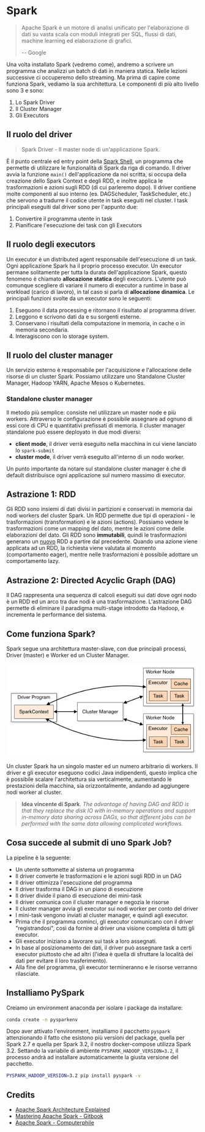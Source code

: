 # Spark

> Apache Spark è un motore di analisi unificato per l'elaborazione di dati su vasta scala con moduli integrati per SQL, flussi di dati, machine  learning ed elaborazione di grafici. 
>
> -- Google

Una volta installato Spark (vedremo come), andremo a scrivere un programma che analizzi un batch di dati in maniera statica. Nelle lezioni successive ci occuperemo dello streaming. Ma prima di capire come funziona Spark, vediamo la sua architettura. Le componenti di più alto livello sono 3 e sono: 

1. Lo Spark Driver
2. Il Cluster Manager
3. Gli Executors



## Il ruolo del driver

> Spark Driver - Il master node di un'applicazione Spark. 

È il punto centrale ed entry point della [Spark Shell](https://spark.apache.org/docs/latest/quick-start.html#interactive-analysis-with-the-spark-shell), un programma che permette di utilizzare le funzionalità di Spark da riga di comando.  Il driver avvia la funzione `main()` dell'applicazione da noi scritta, si occupa della creazione dello Spark Context e degli RDD, e inoltre applica le trasformazioni e azioni sugli RDD (di cui parleremo dopo). Il driver contiene molte componenti al suo interno (es. DAGScheduler, TaskScheduler, etc.) che servono a tradurre il codice utente in task eseguiti nel cluster. I task principali eseguiti dal driver sono per l'appunto due: 

1. Convertire il programma utente in task 
2. Pianificare l'esecuzione dei task con gli Executors



## Il ruolo degli executors

Un executor è un distributed agent responsabile dell'esecuzione di un task. Ogni applicazione Spark ha il proprio processo executor. Un executor permane solitamente per tutta la durata dell'applicazione Spark, questo fenomeno è chiamato **allocazione statica** degli executors. L'utente può comunque scegliere di variare il numero di executor a runtime in base al workload (carico di lavoro), in tal caso si parla di **allocazione dinamica**. Le principali funzioni svolte da un executor sono le seguenti: 

1. Eseguono il data processing e ritornano il risultato al programma driver. 
2. Leggono e scrivono dati da e su sorgenti esterne. 
3. Conservano i risultati della computazione in memoria, in cache o in memoria secondaria. 
4. Interagiscono con lo storage system. 



## Il ruolo del cluster manager

Un servizio esterno è responsabile per l'acquisizione e l'allocazione delle risorse di un cluster Spark. Possiamo utilizzare uno Standalone Cluster Manager, Hadoop YARN, Apache Mesos o Kubernetes. 



### Standalone cluster manager

Il metodo più semplice: consiste nel utilizzare un master node e più workers. Attraverso le configurazione è possibile assegnare ad ognuno di essi core di CPU e quantitativi prefissati di memoria. Il cluster manager standalone può essere deployato in due modi diversi: 

* **client mode**, il driver verrà eseguito nella macchina in cui viene lanciato lo `spark-submit`
* **cluster mode**, il driver verrà eseguito all'interno di un nodo worker. 

Un punto importante da notare sul standalone cluster manager è che di default distribuisce ogni applicazione sul numero massimo di executor.



## Astrazione 1: RDD

Gli RDD sono insiemi di dati divisi in partizioni e conservati in memoria dai nodi workers del cluster Spark. Un RDD permette due tipi di operazioni - le trasformazioni (transformation) e le azioni (actions). Possiamo vedere le trasformazioni come un mapping del dato, mentre le azioni come delle elaborazioni del dato. Gli RDD sono **immutabili**, quindi le trasformazioni generano un <u>nuovo</u> RDD a partire dal precedente. Quando una azione viene applicata ad un RDD, la richiesta viene valutata al momento (comportamento eager), mentre nelle trasformazioni è possibile adottare un comportamento lazy. 



## Astrazione 2: Directed Acyclic Graph (DAG)

Il DAG rappresenta una sequenza di calcoli eseguiti sui dati dove ogni nodo è un RDD ed un arco tra due nodi è una trasformazione. L'astrazione DAG permette di eliminare il paradigma multi-stage introdotto da Hadoop, e incrementa le performance del sistema. 



## Come funziona Spark?

Spark segue una architettura master-slave, con due principali processi, Driver (master) e Worker ed un Cluster Manager.  



![Spark cluster components](readme.assets/cluster-overview.png)



Un cluster Spark ha un singolo master ed un numero arbitrario di workers. Il driver e gli executor eseguono codici Java indipendenti, questo implica che è possibile scalare l'architettura sia verticalmente, aumentando le prestazioni della macchina, sia orizzontalmente, andando ad aggiungere nodi worker al cluster. 

> **Idea vincente di Spark**.
> *The advantage  of having DAG and RDD is that they replace the disk IO with in-memory  operations and support in-memory data sharing across DAGs, so that  different jobs can be performed with the same data allowing complicated  workflows.* 



## Cosa succede al submit di uno Spark Job?

La pipeline è la seguente: 

* Un utente sottomette al sistema un programma
* Il driver converte le trasformazioni e le azioni sugli RDD in un DAG
* Il driver ottimizza l'esecuzione del programma 
* Il driver trasforma il DAG in un piano di esecuzione
* Il driver divide il piano di esecuzione dei mini-task 
* Il driver comunica con il cluster manager e negozia le risorse
* Il cluster manager avvia gli executor sui nodi worker per conto del driver
* I mini-task vengono inviati al cluster manager, e quindi agli executor.
* Prima che il programma cominci, gli executor comunicano con il driver "registrandosi", così da fornire al driver una visione completa di tutti gli executor.
* Gli executor iniziano a lavorare sui task a loro assegnati. 
* In base al posizionamento dei dati, il driver può assegnare task a certi executor piuttosto che ad altri (l'idea è quella di sfruttare la località dei dati per evitare il loro trasferimento).
* Alla fine del programma, gli executor termineranno e le risorse verranno rilasciate. 


## Installiamo PySpark 

Creiamo un environment anaconda per isolare i package da installare: 

```bash 
conda create -n pysparkenv
```

Dopo aver attivato l'environment, installiamo il pacchetto `pyspark` attenzionando il fatto che esistono più versioni del package, quella per Spark 2.7 e quella per Spark 3.2, il nostro docker-compose utilizza Spark 3.2. Settando la variabile di ambiente `PYSPARK_HADOOP_VERSION=3.2`, il processo andrà ad installare automaticamente la giusta versione del pacchetto. 

```bash
PYSPARK_HADOOP_VERSION=3.2 pip install pyspark -v
```

## Credits

* [Apache Spark Architecture Explained](https://www.projectpro.io/article/apache-spark-architecture-explained-in-detail/338#toc-1)
* [Mastering Apache Spark - Gitbook](https://mallikarjuna_g.gitbooks.io/spark/content/spark-overview.html)
* [Apache Spark - Computerphile](https://www.youtube.com/watch?v=tDVPcqGpEnM)
